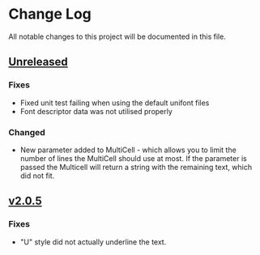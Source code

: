 # Change Log
All notable changes to this project will be documented in this file.

## [Unreleased]

### Fixes
- Fixed unit test failing when using the default unifont files
- Font descriptor data was not utilised properly

### Changed
- New parameter added to MultiCell - which allows you to limit the number of lines the MultiCell should use at most. If the parameter is passed the Multicell will return a string with the remaining text, which did not fit.

## [v2.0.5]

### Fixes
- "U" style did not actually underline the text.

[Unreleased]: https://github.com/DocnetUK/tfpdf/compare/v2.0.5...HEAD
[v2.0.5]: https://github.com/DocnetUK/tfpdf/compare/v2.0.4...v2.0.5
